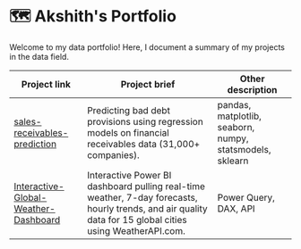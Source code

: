 # 🗺 Akshith's Portfolio

Welcome to my data portfolio! Here, I document a summary of my projects in the data field. 


| Project link | Project brief | Other description | 
|---|---|---|
| [sales-receivables-prediction](https://github.com/akshithkamatala/sales-receivables-prediction) | Predicting bad debt provisions using regression models on financial receivables data (31,000+ companies). | pandas, matplotlib, seaborn, numpy, statsmodels, sklearn |
| [Interactive-Global-Weather-Dashboard](https://github.com/akshithkamatala/Interactive-Global-Weather-Dashboard) | Interactive Power BI dashboard pulling real-time weather, 7-day forecasts, hourly trends, and air quality data for 15 global cities using WeatherAPI.com. | Power Query, DAX, API |
